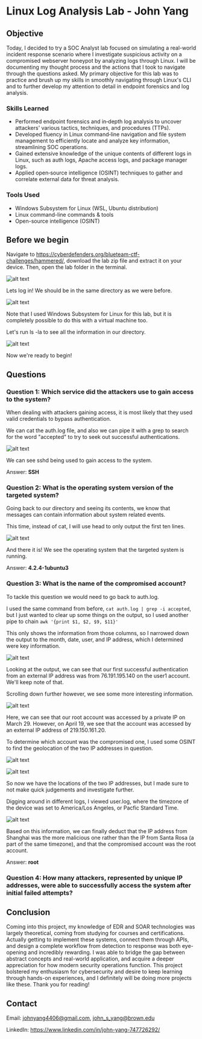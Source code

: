 # Linux Log Analysis Lab - John Yang

## Objective

Today, I decided to try a SOC Analyst lab focused on simulating a real-world incident response scenario where I investigate suspicious activity on a compromised webserver honeypot by analyzing logs through Linux. I will be documenting my thought process and the actions that I took to navigate through the questions asked. My primary objective for this lab was to practice and brush up my skills in smoothly navigating through Linux's CLI and to further develop my attention to detail in endpoint forensics and log analysis.

### Skills Learned

- Performed endpoint forensics and in‑depth log analysis to uncover attackers' various tactics, techniques, and procedures (TTPs).
- Developed fluency in Linux command‑line navigation and file system management to efficiently locate and analyze key information, streamlining SOC operations.
- Gained extensive knowledge of the unique contents of different logs in Linux, such as auth logs, Apache access logs, and package manager logs.
- Applied open‑source intelligence (OSINT) techniques to gather and correlate external data for threat analysis.

### Tools Used

- Windows Subsystem for Linux (WSL, Ubuntu distribution)
- Linux command-line commands & tools
- Open-source intelligence (OSINT)
  
## Before we begin

Navigate to https://cyberdefenders.org/blueteam-ctf-challenges/hammered/, download the lab zip file and extract it on your device. Then, open the lab folder in the terminal.

![alt text](OpenInTerminal.jpg)

Lets log in! We should be in the same directory as we were before.

![alt text](wsllogin.jpg)

Note that I used Windows Subsystem for Linux for this lab, but it is completely possible to do this with a virtual machine too.

Let's run ls -la to see all the information in our directory.

![alt text](DirectoryLS.jpg)

Now we're ready to begin!

## Questions

### Question 1: Which service did the attackers use to gain access to the system?

When dealing with attackers gaining access, it is most likely that they used valid credentials to bypass authentication. 

We can cat the auth.log file, and also we can pipe it with a grep to search for the word "accepted" to try to seek out successful authentications.

![alt text](authlog.jpg)

We can see sshd being used to gain access to the system.

Answer: **SSH**

### Question 2: What is the operating system version of the targeted system?

Going back to our directory and seeing its contents, we know that messages can contain information about system related events.

This time, instead of cat, I will use head to only output the first ten lines.

![alt text](messages.jpg)

And there it is! We see the operating system that the targeted system is running.

Answer: **4.2.4-1ubuntu3**

### Question 3: What is the name of the compromised account?

To tackle this question we would need to go back to auth.log.

I used the same command from before, `cat auth.log | grep -i accepted`, but I just wanted to clear up some things on the output, so I used another pipe to chain `awk '{print $1, $2, $9, $11}'`

This only shows the information from those columns, so I narrowed down the output to the month, date, user, and IP address, which I determined were key information.

![alt text](FirstExternalIP.jpg)

Looking at the output, we can see that our first successful authentication from an external IP address was from 76.191.195.140 on the user1 account. We'll keep note of that.

Scrolling down further however, we see some more interesting information.

![alt text](RootExternalIP.jpg)

Here, we can see that our root account was accessed by a private IP on March 29. However, on April 19, we see that the account was accessed by an external IP address of 219.150.161.20.

To determine which account was the compromised one, I used some OSINT to find the geolocation of the two IP addresses in question.

![alt text](SantaRosa.jpg)

![alt text](Shanghai.jpg)

So now we have the locations of the two IP addresses, but I made sure to not make quick judgements and investigate further.

Digging around in different logs, I viewed user.log, where the timezone of the device was set to America/Los Angeles, or Pacfic Standard Time.

![alt text](messages.jpg)

Based on this information, we can finally deduct that the IP address from Shanghai was the more malicious one rather than the IP from Santa Rosa (a part of the same timezone), and that the compromised account was the root account.

Answer: **root**

### Question 4: How many attackers, represented by unique IP addresses, were able to successfully access the system after initial failed attempts?







## Conclusion

Coming into this project, my knowledge of EDR and SOAR technologies was largely theoretical, coming from studying for courses and certifications. Actually getting to implement these systems, connect them through APIs, and design a complete workflow from detection to response was both eye-opening and incredibly rewarding. I was able to bridge the gap between abstract concepts and real-world application, and acquire a deeper appreciation for how modern security operations function. This project bolstered my enthusiasm for cybersecurity and desire to keep learning through hands-on experiences, and I definitely will be doing more projects like these. Thank you for reading!

## Contact

Email: <johnyang4406@gmail.com>, <john_s_yang@brown.edu>

LinkedIn: <https://www.linkedin.com/in/john-yang-747726292/>
